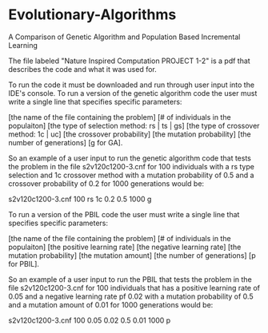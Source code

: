 # Evolutionary-Algorithms
A Comparison of Genetic Algorithm and Population Based Incremental Learning

The file labeled "Nature Inspired Computation PROJECT 1-2" is a pdf that describes the code and what it was used for.

To run the code it must be downloaded and run through user input into the IDE's console. To run a version of the genetic algorithm code the user must write a single line that specifies specific parameters:

[the name of the file containing the problem] [# of individuals in the populaiton] [the type of selection method: rs | ts | gs] [the type of crossover method: 1c | uc] [the crossover probability] [the mutation probability] [the number of generations] [g for GA].

So an example of a user input to run the genetic algorithm code that tests the problem in the file s2v120c1200-3.cnf for 100 individuals with a rs type selection and 1c crossover method with a mutation probability of 0.5 and a crossover probability of 0.2 for 1000 generations would be:

s2v120c1200-3.cnf 100 rs 1c 0.2 0.5 1000 g


To run a version of the PBIL code the user must write a single line that specifies specific parameters:

[the name of the file containing the problem] [# of individuals in the populaiton] [the positive learning rate] [the negative learning rate] [the mutation probability] [the mutation amount] [the number of generations] [p for PBIL].

So an example of a user input to run the PBIL that tests the problem in the file s2v120c1200-3.cnf for 100 individuals that has a positive learning rate of 0.05 and a negative learning rate pf 0.02 with a mutation probability of 0.5 and a mutation amount of 0.01 for 1000 generations would be:

s2v120c1200-3.cnf 100 0.05 0.02 0.5 0.01 1000 p
